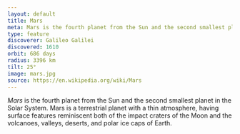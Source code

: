 ```yaml
---
layout: default
title: Mars
meta: Mars is the fourth planet from the Sun and the second smallest planet in the Solar System.
type: feature
discoverer: Galileo Galilei
discovered: 1610
orbit: 686 days
radius: 3396 km
tilt: 25°
image: mars.jpg
source: https://en.wikipedia.org/wiki/Mars
---
```


*Mars* is the fourth planet from the Sun and the second smallest planet in the Solar System. Mars is a terrestrial planet with a thin atmosphere, having surface features reminiscent both of the impact craters of the Moon and the volcanoes, valleys, deserts, and polar ice caps of Earth.
